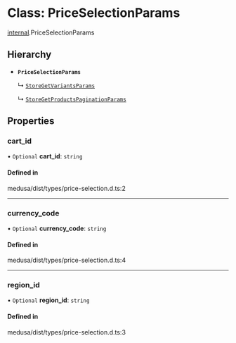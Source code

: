# Class: PriceSelectionParams

[internal](../modules/internal-40.md).PriceSelectionParams

## Hierarchy

- **`PriceSelectionParams`**

  ↳ [`StoreGetVariantsParams`](internal-40.StoreGetVariantsParams.md)

  ↳ [`StoreGetProductsPaginationParams`](internal-41.StoreGetProductsPaginationParams.md)

## Properties

### cart\_id

• `Optional` **cart\_id**: `string`

#### Defined in

medusa/dist/types/price-selection.d.ts:2

___

### currency\_code

• `Optional` **currency\_code**: `string`

#### Defined in

medusa/dist/types/price-selection.d.ts:4

___

### region\_id

• `Optional` **region\_id**: `string`

#### Defined in

medusa/dist/types/price-selection.d.ts:3

